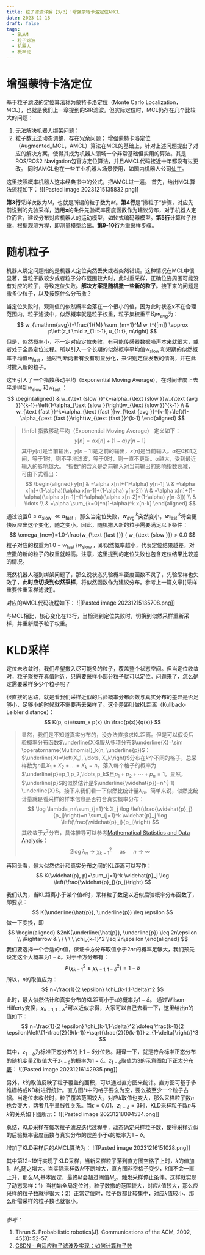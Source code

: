 ```yaml
---
title: 粒子滤波详解【3/3】：增强蒙特卡洛定位AMCL
date: 2023-12-18
draft: false
tags:
  - SLAM
  - 粒子滤波
  - 机器人
  - 概率论
---
```

# 增强蒙特卡洛定位
基于粒子滤波的定位算法称为蒙特卡洛定位（Monte Carlo Localization，MCL），也就是我们上一章提到的SIR滤波。但实际定位时，MCL仍存在几个比较大的问题：
1. 无法解决机器人绑架问题；
2. 粒子数无法动态调整，存在冗余问题；
增强蒙特卡洛定位（Augmented_MCL，AMCL）算法在MCL的基础上，针对上述问题提出了对应的解决方案，使得其成为机器人领域一个非常基础但实用的算法。其是ROS/ROS2 Navigation包官方定位算法，并且AMCL代码接近十年都没有过更改。
同时AMCL也在一些工业机器人场景使用，如国内机器人公司[仙工](https://seer-group.yuque.com/pf4yvd/cnme5y/dolqda)。

这里按照概率机器人这本经典书中的公式，把AMCL过一遍。
首先，给出MCL算法流程如下：
![[Pasted image 20231215135832.png]]

**第3行**采样次数为$M$，也就是所谓的粒子数为$M$。**第4行**是”撒粒子“步骤，对应先前说到的先验采样，选用$\mathbf x$的条件先验概率密度函数作为建议分布，对于机器人定位而言，建议分布对应机器人的运动模型，如轮式编码器模型。**第5行**计算粒子权重，根据观测方程，即测量模型给出。**第9-10行**为重采样步骤。
# 随机粒子
机器人绑定问题指的是机器人定位突然丢失或者突然错误。这种情况在MCL中很显著，当粒子数较少或者粒子分布范围较大时，此时重采样，正确位姿周围可能没有对应的粒子，导致定位失败。**解决方案是随机撒一些新的粒子**。接下来的问题是撒多少粒子，以及按照什么分布撒？

当定位失败时，观测值的似然概率会落在一个很小的值，因为此时状态$\mathbf x$不在合理范围内。粒子滤波中，似然概率就是粒子权重，粒子集权重平均$w_{\mathrm{avg}}$为：
$$
w_{\mathrm{avg}}=\frac{1}{M} \sum_{m=1}^M w_t^{[m]} \approx p\left(z_t \mid z_{1: t-1}, u_{1: t}, m\right)
$$但是，似然概率小，不一定对应定位失败，有可能传感器数据噪声本来就很大，或者处于全局定位过程。所以引入一个长期的似然概率平均值$w_{\text {slow }}$和短期的似然概率平均值$w_{\text {fast }}$，通过判断两者有没有明显分化，来识别定位发散的情况，并在此时撒入新的粒子。

这里引入了一个指数移动平均（Exponential Moving Average），在时间维度上去平滑得到$w_{\text {slow }}$和$w_{\text {fast }}$：
$$
\begin{aligned}
& w_{\text {slow }}^k=\alpha_{\text {slow }}w_{\text {avg }}^{k-1}+\left(1-\alpha_{\text {slow }}\right)w_{\text {slow }}^{k-1} \\
& w_{\text {fast }}^k=\alpha_{\text {fast }}w_{\text {avg }}^{k-1}+\left(1-\alpha_{\text {fast }}\right)w_{\text {fast }}^{k-1}
\end{aligned}
$$
>[!info] 指数移动平均（Exponential Moving Average）
>定义如下：
>$$
>y[n]=\alpha x[n]+(1-\alpha) y[n-1]
>$$ 
>其中$y[n]$是当前输出，$y[n-1]$是之前的输出，$x[n]$是当前输入。$\alpha$在0和1之间，等于1时，则不平滑滤波，等于0时，则一直不更新。$\alpha$越大，受到最近输入的影响越大。
>“指数“的含义是之前输入对当前输出的影响指数衰减，可由下式看出：
>$$
>\begin{aligned}
y[n] & =\alpha x[n]+(1-\alpha) y[n-1] \\
& =\alpha x[n]+(1-\alpha)(\alpha x[n-1]+(1-\alpha) y[n-2]) \\
& =\alpha x[n]+(1-\alpha)(\alpha x[n-1]+(1-\alpha)(\alpha x[n-2]+(1-\alpha) y[n-3])) \\
& \ldots \\
& =\alpha \sum_{k=0}^n(1-\alpha)^k x[n-k]
\end{aligned}
>$$

通过设置$0 \leq \alpha_{\text {slow }} \ll \alpha_{\text {fast }}$，那么当定位失败，$w_{\text {avg }}^k$突然变小，$w_{\text {fast }}^k$将会更快反应出这个变化，随之变小。因此，随机撒入新的粒子需要满足以下条件：
$$
\omega_{new}=1.0-\frac{w_{\text {fast }}} { w_{\text {slow }}} > 0.0
$$
粒子对应的权重为$1.0-w_{\text {fast }} / w_{\text {slow }}$，即似然概率越小，代表定位结果越差，对应撒的新的粒子的权重就越高。注意，这里提到的定位失败也包含定位结果比较差的情况。

既然机器人碰到绑架问题了，那么说状态先验概率密度函数不灵了，先验采样也失效了，**此时应切换到似然采样**，将似然函数作为建议分布。参考上一篇文章[[采样重要性重采样滤波]]。

对应的AMCL代码流程如下：
![[Pasted image 20231215135708.png]]

与MCL相比，核心变化在13行，当检测到定位失败时，切换到似然采样重新采样，并重新赋予粒子权重。

# KLD采样
定位未收敛时，我们希望撒入尽可能多的粒子，覆盖整个状态空间。但当定位收敛时，粒子聚拢在真值附近，只需要采样小部分粒子就可以定位。问题来了，怎么确定需要采样多少个粒子呢？

很直接的思路，就是看我们采样近似的后验概率分布函数与真实分布的差异是否足够小，足够小的时候就不需要再去采样了。这个差距叫做KL距离（Kullback-Leibler distance）：
$$
K(p, q)=\sum_x p(x) \ln \frac{p(x)}{q(x)}
$$
>显然，我们是不知道真实分布的，没办法直接求KL距离。但是可以假设后验概率分布函数$\underline{X}$服从多项分布$\underline{X}=\sim \operatorname{Multinomial}_k(n, \underline{p})$：$\underline{X}=\left(X_1, \ldots, X_k\right)$分布在$k$个不同的格子，总采样数为$n$且$X_1+X_2+\ldots+X_k=n$。落入每个格子的概率为$\underline{p}=p_1,p_2,\ldots,p_k$且$p_1+p_2+\cdots+p_n=1$。显然，$\underline{p}$的似然估计是$\underline{\widehat{p}}=n^{-1} \underline{X}$。接下来我们看一下似然比统计量$\lambda_n$。简单来说，似然比统计量就是看采样的样本信息是否符合真实概率分布：
$$
\log \lambda_n=\sum_{j=1}^k X_j \log \left(\frac{\widehat{p}_j}{p_j}\right)=n \sum_{j=1}^k \widehat{p}_j \log \left(\frac{\widehat{p}_j}{p_j}\right)
$$
其收敛于$\chi^2$分布，具体推导可以参考[Mathematical Statistics and Data Analysis](https://korivernon.com/documents/MathematicalStatisticsandDataAnalysis3ed.pdf)：
$$
2 \log \lambda_n \rightarrow  \chi_{k-1}^2 \quad \text { as } \quad n \rightarrow \infty
$$

再回头看，最大似然估计和真实分布之间的KL距离可以写作：
$$
K(\widehat{p}, p)=\sum_{j=1}^k \widehat{p}_j \log \left(\frac{\widehat{p}_j}{p_j}\right)
$$

我们认为，当KL距离小于某个值$\varepsilon$时，采样粒子数足以近似后验概率分布函数了，即要求：
$$
K(\underline{\hat{p}}, \underline{p}) \leq \epsilon
$$
做一下变换，即
$$
\begin{aligned}
&2nK(\underline{\hat{p}}, \underline{p}) \leq 2n\epsilon \\
\Rightarrow & \ \ \ \ \  \chi_{k-1}^2 \leq 2n\epsilon
\end{aligned}
$$
我们要选择一个合适的$n$值，保证卡方分布取值小于$2n\epsilon$的概率足够大，我们预先设定这个大概率为$1-\delta$。对于卡方分布有：
$$
P\left(\chi_{k-1}^2 \leq \chi_{k-1,1-\delta}^2\right)=1-\delta
$$
所以，$n$的取值应为：
$$
n=\frac{1}{2 \epsilon} \chi_{k-1,1-\delta}^2
$$
此时，最大似然估计和真实分布的KL距离小于$\epsilon$的概率为$1-\delta$。
通过Wilson-Hilferty变换，$\chi_{k-1,1-\delta}^2$可以近似求得，大家可以自己去看一下，这里给出$n$的值如下：
$$
n=\frac{1}{2 \epsilon} \chi_{k-1,1-\delta}^2 \doteq \frac{k-1}{2 \epsilon}\left\{1-\frac{2}{9(k-1)}+\sqrt{\frac{2}{9(k-1)}} z_{1-\delta}\right\}^3
$$

其中，$z_{1-\delta}$为标准正态分布的上$1-\delta$分位数。翻译一下，就是符合标准正态分布的随机变量$Z$取值大于$z_{1-\delta}$的概率为$1-\delta$。$z_{1-\delta}$取值为3的示意图如下[正太分布表](https://www.shuxuele.com/data/standard-normal-distribution-table.html)：
![[Pasted image 20231216142935.png]]

另外，$k$的取值反映了粒子覆盖的面积，可以通过直方图来统计。直方图可基于多维栅格或KD树进行统计。直方图$H$中的格子要么为空，要么被至少一个粒子占据。当定位未收敛时，粒子覆盖范围较大，对应$k$取值也变大，那么采样粒子数$n$也会变大，两者几乎呈线性关系。当$\epsilon=0.01$，$z_{1-\delta}=3$时，KLD采样粒子数$n$与$k$的关系如下图所示：
![[Pasted image 20231218094534.png]]

总结，KLD采样在每次粒子滤波迭代过程中，动态确定采样粒子数，使得采样近似的后验概率密度函数与真实分布的误差小于$\epsilon$的概率为$1-\delta$。

增加了KLD采样后的AMCL算法为：
![[Pasted image 20231216151028.png]]

其中第12~19行实现了KLD采样，当新采样粒子落到直方图空格子上时，$k$的值加1，$M_x$随之增大。当实际采样数$M$不断增大，直方图非空格子变少，$k$值不会一直上升，那么$M_x$基本固定，最终$M$会超过阈值$M_x$，触发采样停止条件。这样就实现了动态采样：1）当初始全局定位时，粒子数撒的范围较大，对应$k$值较大，那么应采样的粒子数就得很大；2）正常定位时，粒子数都比较集中，对应$k$值较小，那么所需采样的粒子数也就很小。

------

*参考：*
1. Thrun S. Probabilistic robotics[J]. Communications of the ACM, 2002, 45(3): 52-57. 
2. [CSDN - 自适应粒子滤波及实现：如何计算粒子数](https://blog.csdn.net/Mark_SLAM/article/details/81266527)



